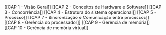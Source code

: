 [[CAP 1 - Visão Geral]]
[[CAP 2 - Conceitos de Hardware e Software]]
[[CAP 3 - Concorrência]]
[[CAP 4 - Estrutura do sistema operacional]]
[[CAP 5 - Processo]]
[[CAP 7 - Sincronização e Comunicação entre processos]]
[[CAP 8 - Gerência do processador]]
[[CAP 9 - Gerência de memória]]
[[CAP 10 - Gerência de memória virtual]]